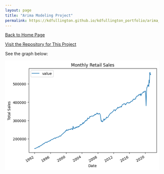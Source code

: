 ```yaml
---
layout: page
title: "Arima Modeling Project"
permalink: https://kdfullington.github.io/kdfullington_portfolio/arima_modeling
---
```


[Back to Home Page](https://kdfullington.github.io/kdfullington_portfolio/)

[Visit the Repository for This Project](https://github.com/kdfullington/kdfullington-portfolio/tree/main/arima_model_retail_sales)

See the graph below:

![Graph](/assets/images/arima_sales_graph.png)